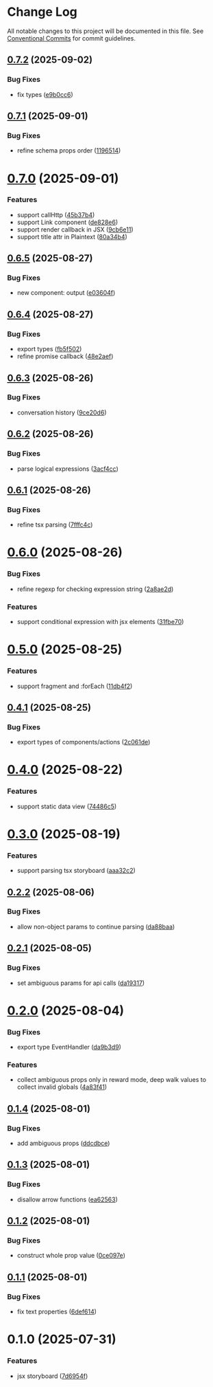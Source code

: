 # Change Log

All notable changes to this project will be documented in this file.
See [Conventional Commits](https://conventionalcommits.org) for commit guidelines.

## [0.7.2](https://github.com/easyops-cn/next-advanced-bricks/compare/@next-shared/jsx-storyboard@0.7.1...@next-shared/jsx-storyboard@0.7.2) (2025-09-02)


### Bug Fixes

* fix types ([e9b0cc6](https://github.com/easyops-cn/next-advanced-bricks/commit/e9b0cc698de828be42d541ec4a02c99eea14a77f))





## [0.7.1](https://github.com/easyops-cn/next-advanced-bricks/compare/@next-shared/jsx-storyboard@0.7.0...@next-shared/jsx-storyboard@0.7.1) (2025-09-01)


### Bug Fixes

* refine schema props order ([1196514](https://github.com/easyops-cn/next-advanced-bricks/commit/1196514c78ffc0aaaa62fb8b9dac626aa70daab6))





# [0.7.0](https://github.com/easyops-cn/next-advanced-bricks/compare/@next-shared/jsx-storyboard@0.6.5...@next-shared/jsx-storyboard@0.7.0) (2025-09-01)


### Features

* support callHttp ([45b37b4](https://github.com/easyops-cn/next-advanced-bricks/commit/45b37b48cc869ba426f4f7a72db5de970d956e5b))
* support Link component ([de828e6](https://github.com/easyops-cn/next-advanced-bricks/commit/de828e6764b6c982473ab4d1b8872ef89796fc12))
* support render callback in JSX ([9cb6e11](https://github.com/easyops-cn/next-advanced-bricks/commit/9cb6e116dcdfdb8952b409c9948a2706859cf497))
* support title attr in Plaintext ([80a34b4](https://github.com/easyops-cn/next-advanced-bricks/commit/80a34b40a7b4edb6fed489d5979d6adb6b5ab3fe))





## [0.6.5](https://github.com/easyops-cn/next-advanced-bricks/compare/@next-shared/jsx-storyboard@0.6.4...@next-shared/jsx-storyboard@0.6.5) (2025-08-27)


### Bug Fixes

* new component: output ([e03604f](https://github.com/easyops-cn/next-advanced-bricks/commit/e03604f76dc8ca658a2711f9890da6b70b5d5867))





## [0.6.4](https://github.com/easyops-cn/next-advanced-bricks/compare/@next-shared/jsx-storyboard@0.6.3...@next-shared/jsx-storyboard@0.6.4) (2025-08-27)


### Bug Fixes

* export types ([fb5f502](https://github.com/easyops-cn/next-advanced-bricks/commit/fb5f50264fff6d3e41abdca9735a992aac21037d))
* refine promise callback ([48e2aef](https://github.com/easyops-cn/next-advanced-bricks/commit/48e2aef19cc47ba163905b8362ba209d76bad1ff))





## [0.6.3](https://github.com/easyops-cn/next-advanced-bricks/compare/@next-shared/jsx-storyboard@0.6.2...@next-shared/jsx-storyboard@0.6.3) (2025-08-26)


### Bug Fixes

* conversation history ([9ce20d6](https://github.com/easyops-cn/next-advanced-bricks/commit/9ce20d678baad39d20d2b14bc1cdb77f8235f76b))





## [0.6.2](https://github.com/easyops-cn/next-advanced-bricks/compare/@next-shared/jsx-storyboard@0.6.1...@next-shared/jsx-storyboard@0.6.2) (2025-08-26)


### Bug Fixes

* parse logical expressions ([3acf4cc](https://github.com/easyops-cn/next-advanced-bricks/commit/3acf4cceaed3207df9815f28990379d8f91ccb56))





## [0.6.1](https://github.com/easyops-cn/next-advanced-bricks/compare/@next-shared/jsx-storyboard@0.6.0...@next-shared/jsx-storyboard@0.6.1) (2025-08-26)


### Bug Fixes

* refine tsx parsing ([7fffc4c](https://github.com/easyops-cn/next-advanced-bricks/commit/7fffc4cc90d6e899c5eac6b8bec592925f19692c))





# [0.6.0](https://github.com/easyops-cn/next-advanced-bricks/compare/@next-shared/jsx-storyboard@0.5.0...@next-shared/jsx-storyboard@0.6.0) (2025-08-26)


### Bug Fixes

* refine regexp for checking expression string ([2a8ae2d](https://github.com/easyops-cn/next-advanced-bricks/commit/2a8ae2d7b6074b447dd837d15c2995131137e0a1))


### Features

* support conditional expression with jsx elements ([31fbe70](https://github.com/easyops-cn/next-advanced-bricks/commit/31fbe703912dd4c74d0b5c7a7069253418b93b7c))





# [0.5.0](https://github.com/easyops-cn/next-advanced-bricks/compare/@next-shared/jsx-storyboard@0.4.1...@next-shared/jsx-storyboard@0.5.0) (2025-08-25)


### Features

* support fragment and :forEach ([11db4f2](https://github.com/easyops-cn/next-advanced-bricks/commit/11db4f2450eaf8f209b75ad622fc51d83c547518))





## [0.4.1](https://github.com/easyops-cn/next-advanced-bricks/compare/@next-shared/jsx-storyboard@0.4.0...@next-shared/jsx-storyboard@0.4.1) (2025-08-25)


### Bug Fixes

* export types of components/actions ([2c061de](https://github.com/easyops-cn/next-advanced-bricks/commit/2c061de4cb1ced188484c250d3d12aa02548e2a8))





# [0.4.0](https://github.com/easyops-cn/next-advanced-bricks/compare/@next-shared/jsx-storyboard@0.3.0...@next-shared/jsx-storyboard@0.4.0) (2025-08-22)


### Features

* support static data view ([74486c5](https://github.com/easyops-cn/next-advanced-bricks/commit/74486c578411d1ab286714729858b93009433e36))





# [0.3.0](https://github.com/easyops-cn/next-advanced-bricks/compare/@next-shared/jsx-storyboard@0.2.2...@next-shared/jsx-storyboard@0.3.0) (2025-08-19)


### Features

* support parsing tsx storyboard ([aaa32c2](https://github.com/easyops-cn/next-advanced-bricks/commit/aaa32c2b7fd0f8659523a4b5503ad596317212e2))





## [0.2.2](https://github.com/easyops-cn/next-advanced-bricks/compare/@next-shared/jsx-storyboard@0.2.1...@next-shared/jsx-storyboard@0.2.2) (2025-08-06)


### Bug Fixes

* allow non-object params to continue parsing ([da88baa](https://github.com/easyops-cn/next-advanced-bricks/commit/da88baa804267682c1b8375d1aa3676538129790))





## [0.2.1](https://github.com/easyops-cn/next-advanced-bricks/compare/@next-shared/jsx-storyboard@0.2.0...@next-shared/jsx-storyboard@0.2.1) (2025-08-05)


### Bug Fixes

* set ambiguous params for api calls ([da19317](https://github.com/easyops-cn/next-advanced-bricks/commit/da19317f08b6e11d0cec1f34e44c46858c5dd0da))





# [0.2.0](https://github.com/easyops-cn/next-advanced-bricks/compare/@next-shared/jsx-storyboard@0.1.4...@next-shared/jsx-storyboard@0.2.0) (2025-08-04)


### Bug Fixes

* export type EventHandler ([da9b3d9](https://github.com/easyops-cn/next-advanced-bricks/commit/da9b3d9ee4c257e18f56f94249d3f29f71de122d))


### Features

* collect ambiguous props only in reward mode,  deep walk values to collect invalid globals ([4a83f41](https://github.com/easyops-cn/next-advanced-bricks/commit/4a83f41d1aa465a21d76c04f8fd8523f3a007ccd))





## [0.1.4](https://github.com/easyops-cn/next-advanced-bricks/compare/@next-shared/jsx-storyboard@0.1.3...@next-shared/jsx-storyboard@0.1.4) (2025-08-01)


### Bug Fixes

* add ambiguous props ([ddcdbce](https://github.com/easyops-cn/next-advanced-bricks/commit/ddcdbced9db4402b7cab35134ec523b8d93475a8))





## [0.1.3](https://github.com/easyops-cn/next-advanced-bricks/compare/@next-shared/jsx-storyboard@0.1.2...@next-shared/jsx-storyboard@0.1.3) (2025-08-01)


### Bug Fixes

* disallow arrow functions ([ea62563](https://github.com/easyops-cn/next-advanced-bricks/commit/ea6256325b72c9bed19f8fa3e44d5dbd17e2fe38))





## [0.1.2](https://github.com/easyops-cn/next-advanced-bricks/compare/@next-shared/jsx-storyboard@0.1.1...@next-shared/jsx-storyboard@0.1.2) (2025-08-01)


### Bug Fixes

* construct whole prop value ([0ce097e](https://github.com/easyops-cn/next-advanced-bricks/commit/0ce097e647a8b22a8da629ef04804182278df5bd))





## [0.1.1](https://github.com/easyops-cn/next-advanced-bricks/compare/@next-shared/jsx-storyboard@0.1.0...@next-shared/jsx-storyboard@0.1.1) (2025-08-01)


### Bug Fixes

* fix text properties ([6def614](https://github.com/easyops-cn/next-advanced-bricks/commit/6def614ff607b784ac59aee6a69626cba00fecf7))





# 0.1.0 (2025-07-31)


### Features

* jsx storyboard ([7d6954f](https://github.com/easyops-cn/next-advanced-bricks/commit/7d6954f116f26ea31f9f9f66f4a27beef3c16321))
